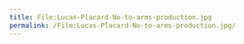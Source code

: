 ```yaml
---
title: File:Lucas-Placard-No-to-arms-production.jpg
permalink: /File:Lucas-Placard-No-to-arms-production.jpg/
---
```



